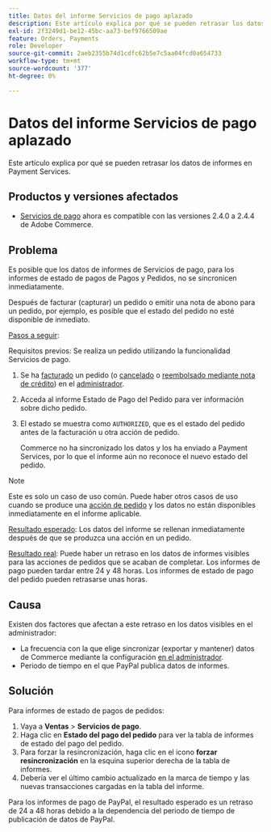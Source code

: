 ```yaml
---
title: Datos del informe Servicios de pago aplazado
description: Este artículo explica por qué se pueden retrasar los datos de informes en Payment Services.
exl-id: 2f3249d1-be12-45bc-aa73-bef9766509ae
feature: Orders, Payments
role: Developer
source-git-commit: 2aeb2355b74d1cdfc62b5e7c5aa04fcd0a654733
workflow-type: tm+mt
source-wordcount: '377'
ht-degree: 0%

---
```


# Datos del informe Servicios de pago aplazado

Este artículo explica por qué se pueden retrasar los datos de informes en Payment Services.

## Productos y versiones afectados

* [Servicios de pago](https://marketplace.magento.com/magento-payment-services.html) ahora es compatible con las versiones 2.4.0 a 2.4.4 de Adobe Commerce.

## Problema

Es posible que los datos de informes de Servicios de pago, para los informes de estado de pagos de Pagos y Pedidos, no se sincronicen inmediatamente.

Después de facturar (capturar) un pedido o emitir una nota de abono para un pedido, por ejemplo, es posible que el estado del pedido no esté disponible de inmediato.

<u>Pasos a seguir</u>:

Requisitos previos: Se realiza un pedido utilizando la funcionalidad Servicios de pago.

1. Se ha [facturado](https://experienceleague.adobe.com/es/docs/commerce-admin/stores-sales/order-management/invoices#create-an-invoice) un pedido (o [cancelado](https://experienceleague.adobe.com/es/docs/commerce-admin/stores-sales/point-of-purchase/assist/customer-account-create-order) o [reembolsado mediante nota de crédito](https://experienceleague.adobe.com/es/docs/commerce-admin/stores-sales/order-management/credit-memos/credit-memos)) en el [administrador](https://experienceleague.adobe.com/es/docs/commerce-admin/start/admin/admin).
1. Acceda al informe Estado de Pago del Pedido para ver información sobre dicho pedido.
1. El estado se muestra como `AUTHORIZED`, que es el estado del pedido antes de la facturación u otra acción de pedido.

   Commerce no ha sincronizado los datos y los ha enviado a Payment Services, por lo que el informe aún no reconoce el nuevo estado del pedido.

>[!NOTE]
>
>Este es solo un caso de uso común. Puede haber otros casos de uso cuando se produce una [acción de pedido](https://experienceleague.adobe.com/es/docs/commerce-admin/stores-sales/order-management/orders/orders#actions) y los datos no están disponibles inmediatamente en el informe aplicable.

<u>Resultado esperado</u>:
Los datos del informe se rellenan inmediatamente después de que se produzca una acción en un pedido.

<u>Resultado real</u>:
Puede haber un retraso en los datos de informes visibles para las acciones de pedidos que se acaban de completar. Los informes de pago pueden tardar entre 24 y 48 horas. Los informes de estado de pago del pedido pueden retrasarse unas horas.

## Causa

Existen dos factores que afectan a este retraso en los datos visibles en el administrador:

* La frecuencia con la que elige sincronizar (exportar y mantener) datos de Commerce mediante la configuración [en el administrador](https://experienceleague.adobe.com/docs/commerce-merchant-services/payment-services/configure/configure-admin.html?lang=es).
* Periodo de tiempo en el que PayPal publica datos de informes.

## Solución

Para informes de estado de pagos de pedidos:

1. Vaya a **Ventas** > **Servicios de pago**.
1. Haga clic en **Estado del pago del pedido** para ver la tabla de informes de estado del pago del pedido.
1. Para forzar la resincronización, haga clic en el icono **forzar resincronización** en la esquina superior derecha de la tabla de informes.
1. Debería ver el último cambio actualizado en la marca de tiempo y las nuevas transacciones cargadas en la tabla del informe.

Para los informes de pago de PayPal, el resultado esperado es un retraso de 24 a 48 horas debido a la dependencia del periodo de tiempo de publicación de datos de PayPal.
